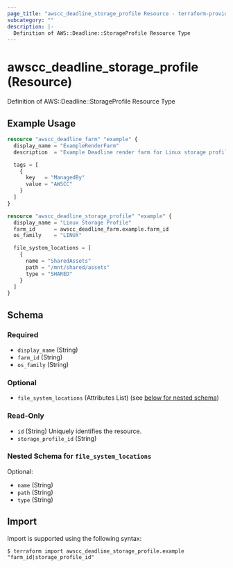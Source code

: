 ```yaml
---
page_title: "awscc_deadline_storage_profile Resource - terraform-provider-awscc"
subcategory: ""
description: |-
  Definition of AWS::Deadline::StorageProfile Resource Type
---
```


# awscc_deadline_storage_profile (Resource)

Definition of AWS::Deadline::StorageProfile Resource Type

## Example Usage

```terraform
resource "awscc_deadline_farm" "example" {
  display_name = "ExampleRenderFarm"
  description  = "Example Deadline render farm for Linux storage profile"

  tags = [
    {
      key   = "ManagedBy"
      value = "AWSCC"
    }
  ]
}

resource "awscc_deadline_storage_profile" "example" {
  display_name = "Linux Storage Profile"
  farm_id      = awscc_deadline_farm.example.farm_id
  os_family    = "LINUX"

  file_system_locations = [
    {
      name = "SharedAssets"
      path = "/mnt/shared/assets"
      type = "SHARED"
    }
  ]
}
```

<!-- schema generated by tfplugindocs -->
## Schema

### Required

- `display_name` (String)
- `farm_id` (String)
- `os_family` (String)

### Optional

- `file_system_locations` (Attributes List) (see [below for nested schema](#nestedatt--file_system_locations))

### Read-Only

- `id` (String) Uniquely identifies the resource.
- `storage_profile_id` (String)

<a id="nestedatt--file_system_locations"></a>
### Nested Schema for `file_system_locations`

Optional:

- `name` (String)
- `path` (String)
- `type` (String)

## Import

Import is supported using the following syntax:

```shell
$ terraform import awscc_deadline_storage_profile.example "farm_id|storage_profile_id"
```